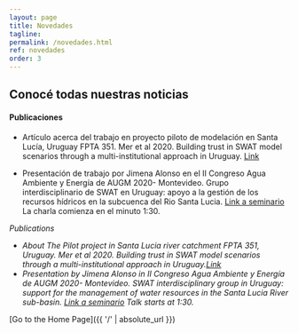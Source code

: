 ```yaml
---
layout: page
title: Novedades
tagline: 
permalink: /novedades.html
ref: novedades
order: 3
---
```

## Conocé todas nuestras noticias

#### Publicaciones 

* Artículo acerca del trabajo en proyecto piloto de modelación en Santa Lucía, Uruguay  FPTA 351. Mer et al 2020. Building trust in SWAT model scenarios through a multi-institutional approach in Uruguay. [Link](https://doi.org/10.18174/sesmo.2020a17892)

* Presentación de trabajo por Jimena Alonso en el II Congreso Agua Ambiente y Energía de AUGM 2020- Montevideo. Grupo interdisciplinario de SWAT en Uruguay: apoyo a la gestión de los recursos hídricos en la subcuenca del Rio Santa Lucia. [Link a seminario](https://www.youtube.com/watch?v=Unu-8zwarc8) La charla comienza en el minuto 1:30.
<p>
  
  </p>

*Publications*
- *About The Pilot project in Santa Lucia river catchment FPTA 351, Uruguay.  Mer et al 2020. Building trust in SWAT model scenarios through a multi-institutional approach in Uruguay.[Link](https://doi.org/10.18174/sesmo.2020a17892)*
- *Presentation by Jimena Alonso in II Congreso Agua Ambiente y Energía de AUGM 2020- Montevideo. SWAT interdisciplinary group in Uruguay: support for the management of water resources in the Santa Lucia River sub-basin. [Link a seminario](https://www.youtube.com/watch?v=Unu-8zwarc8) Talk starts at 1:30.*


[Go to the Home Page]({{ '/' | absolute_url }})
